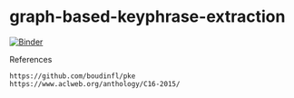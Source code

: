 # graph-based-keyphrase-extraction

[![Binder](https://notebooks.gesis.org/binder/badge_logo.svg)](https://notebooks.gesis.org/binder/v2/gh/000emanresu111/graph-based-keyphrase-extraction/master?filepath=sequences-extraction.ipynb)


References
```
https://github.com/boudinfl/pke
https://www.aclweb.org/anthology/C16-2015/
```
